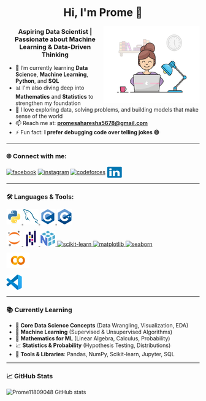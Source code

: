 <h1 align="center">Hi, I'm Prome 👋</h1>

<img align="right" src="https://github.com/Prome11809048/Prome11809048/blob/main/github.gif" width="250" height="200" />

<h3 align="center">Aspiring Data Scientist | Passionate about Machine Learning & Data-Driven Thinking</h3>

- 📘 I’m currently learning **Data Science**, **Machine Learning**, **Python**, and **SQL**
- 📊 I'm also diving deep into **Mathematics** and **Statistics** to strengthen my foundation
- 🧠 I love exploring data, solving problems, and building models that make sense of the world
- 📫 Reach me at: **promesaharesha5678@gmail.com**
- ⚡ Fun fact: **I prefer debugging code over telling jokes 😄**

---

<h3 align="left">🌐 Connect with me:</h3>
<p align="left">
  <a href="https://fb.com/promi saha" target="blank"><img align="center" src="https://raw.githubusercontent.com/rahuldkjain/github-profile-readme-generator/master/src/images/icons/Social/facebook.svg" alt="facebook" height="30" width="40" /></a>
  <a href="https://instagram.com/promisaha34" target="blank"><img align="center" src="https://raw.githubusercontent.com/rahuldkjain/github-profile-readme-generator/master/src/images/icons/Social/instagram.svg" alt="instagram" height="30" width="40" /></a>
  <a href="https://codeforces.com/profile/yoyo12345" target="blank"><img align="center" src="https://cdn.jsdelivr.net/npm/simple-icons@3.0.1/icons/codeforces.svg" alt="codeforces" height="30" width="40" /></a>
  <a href="https://www.linkedin.com/in/promesaharesha/" target="blank"><img align="center" src="https://raw.githubusercontent.com/devicons/devicon/master/icons/linkedin/linkedin-original.svg" alt="linkedin" height="30" width="40" /></a>
</p>

---

<h3 align="left">🛠️ Languages & Tools:</h3>
<p align="left">
  <!-- Programming & Scripting -->
  <a href="https://www.python.org" target="_blank"> <img src="https://raw.githubusercontent.com/devicons/devicon/master/icons/python/python-original.svg" alt="python" width="40" height="40"/> </a>
  <a href="https://www.mysql.com/" target="_blank"> <img src="https://raw.githubusercontent.com/devicons/devicon/master/icons/mysql/mysql-original.svg" alt="mysql" width="40" height="40"/> </a>
  <a href="https://www.cprogramming.com/" target="_blank"> <img src="https://raw.githubusercontent.com/devicons/devicon/master/icons/c/c-original.svg" alt="c" width="40" height="40"/> </a>
  <a href="https://www.w3schools.com/cpp/" target="_blank"> <img src="https://raw.githubusercontent.com/devicons/devicon/master/icons/cplusplus/cplusplus-original.svg" alt="cplusplus" width="40" height="40"/> </a>

  <!-- Data Science Libraries -->
  <a href="https://jupyter.org/" target="_blank"> <img src="https://raw.githubusercontent.com/devicons/devicon/master/icons/jupyter/jupyter-original.svg" alt="jupyter" width="40" height="40"/> </a>
  <a href="https://pandas.pydata.org/" target="_blank"> <img src="https://raw.githubusercontent.com/devicons/devicon/master/icons/pandas/pandas-original.svg" alt="pandas" width="40" height="40"/> </a>
  <a href="https://numpy.org/" target="_blank"> <img src="https://raw.githubusercontent.com/devicons/devicon/master/icons/numpy/numpy-original.svg" alt="numpy" width="40" height="40"/> </a>
  <a href="https://scikit-learn.org/" target="_blank"> <img src="https://upload.wikimedia.org/wikipedia/commons/0/05/Scikit_learn_logo_small.svg" alt="scikit-learn" width="40" height="40"/> </a>
  <a href="https://matplotlib.org/" target="_blank"> <img src="https://upload.wikimedia.org/wikipedia/commons/8/84/Matplotlib_icon.svg" alt="matplotlib" width="40" height="40"/> </a>
  <a href="https://seaborn.pydata.org/" target="_blank"> <img src="https://seaborn.pydata.org/_static/logo-wide-lightbg.svg" alt="seaborn" width="80" height="40"/> </a>

  <!-- Colab -->
  <a href="https://colab.research.google.com/" target="_blank"> <img src="https://github.com/Prome11809048/Prome11809048/blob/main/Google_Colaboratory_SVG_Logo.svg.png" alt="colab" width="60" height="40"/> </a>

  <!-- IDE -->
  <a href="https://code.visualstudio.com/" target="_blank"> <img src="https://raw.githubusercontent.com/devicons/devicon/master/icons/vscode/vscode-original.svg" alt="vscode" width="40" height="40"/> </a>
</p>

---

<h3 align="left">📚 Currently Learning</h3>

- 📌 **Core Data Science Concepts** (Data Wrangling, Visualization, EDA)
- 🤖 **Machine Learning** (Supervised & Unsupervised Algorithms)
- 🧮 **Mathematics for ML** (Linear Algebra, Calculus, Probability)
- 📈 **Statistics & Probability** (Hypothesis Testing, Distributions)
- 🧰 **Tools & Libraries**: Pandas, NumPy, Scikit-learn, Jupyter, SQL

---

<h3 align="left">📈 GitHub Stats</h3>
<p align="left">
  <img src="https://github-readme-stats.vercel.app/api?username=Prome11809048&show_icons=true&theme=default" alt="Prome11809048 GitHub stats" />
</p>
